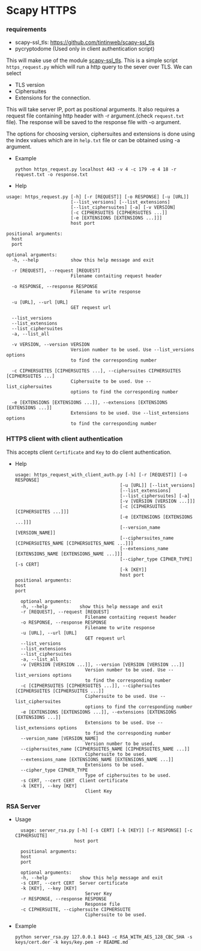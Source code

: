 # Scapy HTTPS
### requirements
- scapy-ssl_tls: https://github.com/tintinweb/scapy-ssl_tls
- pycryptodome (Used only in client authentication script)

This will make use of the module [scapy-ssl_tls](https://github.com/tintinweb/scapy-ssl_tls).
This is a simple script `https_request.py` which will run a http query to the sever over TLS.
We can select
- TLS version
- Ciphersuites
- Extensions
for the connection.

This will take server IP, port as positional arguments. It also requires a request file containing http header with -r argument.(check `request.txt` file).
The response will be saved to the response file with -o argument.

The options for choosing version, ciphersuites and extensions is done using the index values which are in `help.txt` file or can be obtained using -a argument.

* Example
  ```
  python https_request.py localhost 443 -v 4 -c 179 -e 4 18 -r request.txt -o response.txt
  ```

* Help
```
usage: https_request.py [-h] [-r [REQUEST]] [-o RESPONSE] [-u [URL]]
                        [--list_versions] [--list_extensions]
                        [--list_ciphersuites] [-a] [-v VERSION]
                        [-c CIPHERSUITES [CIPHERSUITES ...]]
                        [-e [EXTENSIONS [EXTENSIONS ...]]]
                        host port

positional arguments:
  host
  port

optional arguments:
  -h, --help            show this help message and exit

  -r [REQUEST], --request [REQUEST]
                        Filename contaiting request header

  -o RESPONSE, --response RESPONSE
                        Filename to write response

  -u [URL], --url [URL]
                        GET request url

  --list_versions
  --list_extensions
  --list_ciphersuites
  -a, --list_all

  -v VERSION, --version VERSION
                        Version number to be used. Use --list_versions options
                        to find the corresponding number

  -c CIPHERSUITES [CIPHERSUITES ...], --ciphersuites CIPHERSUITES [CIPHERSUITES ...]
                        Ciphersuite to be used. Use --list_ciphersuites
                        options to find the corresponding number

  -e [EXTENSIONS [EXTENSIONS ...]], --extensions [EXTENSIONS [EXTENSIONS ...]]
                        Extensions to be used. Use --list_extensions options
                        to find the corresponding number
```

### HTTPS client with client authentication
This accepts client `Certificate` and `Key` to do client authentication.
* Help
  ```
  usage: https_request_with_client_auth.py [-h] [-r [REQUEST]] [-o RESPONSE]
                                         [-u [URL]] [--list_versions]         
                                         [--list_extensions]                
                                         [--list_ciphersuites] [-a]
                                         [-v [VERSION [VERSION ...]]]
                                         [-c [CIPHERSUITES [CIPHERSUITES ...]]]
                                         [-e [EXTENSIONS [EXTENSIONS ...]]]
                                         [--version_name [VERSION_NAME]]
                                         [--ciphersuites_name [CIPHERSUITES_NAME [CIPHERSUITES_NAME ...]]]
                                         [--extensions_name [EXTENSIONS_NAME [EXTENSIONS_NAME ...]]]
                                         [--cipher_type CIPHER_TYPE] [-s CERT]
                                         [-k [KEY]]     
                                         host port
  positional arguments:
  host
  port

    optional arguments:
    -h, --help            show this help message and exit
    -r [REQUEST], --request [REQUEST]
                            Filename contaiting request header
    -o RESPONSE, --response RESPONSE
                            Filename to write response
    -u [URL], --url [URL]
                            GET request url
    --list_versions
    --list_extensions
    --list_ciphersuites
    -a, --list_all
    -v [VERSION [VERSION ...]], --version [VERSION [VERSION ...]]
                            Version number to be used. Use --list_versions options
                            to find the corresponding number
    -c [CIPHERSUITES [CIPHERSUITES ...]], --ciphersuites [CIPHERSUITES [CIPHERSUITES ...]]
                            Ciphersuite to be used. Use --list_ciphersuites
                            options to find the corresponding number
    -e [EXTENSIONS [EXTENSIONS ...]], --extensions [EXTENSIONS [EXTENSIONS ...]]
                            Extensions to be used. Use --list_extensions options
                            to find the corresponding number
    --version_name [VERSION_NAME]
                            Version number to be used.
    --ciphersuites_name [CIPHERSUITES_NAME [CIPHERSUITES_NAME ...]]
                            Ciphersuite to be used.
    --extensions_name [EXTENSIONS_NAME [EXTENSIONS_NAME ...]]
                            Extensions to be used.
    --cipher_type CIPHER_TYPE
                            Type of ciphersuites to be used.
    -s CERT, --cert CERT  Client certificate
    -k [KEY], --key [KEY]
                            Client Key
  ```


### RSA Server
* Usage
  ```
    usage: server_rsa.py [-h] [-s CERT] [-k [KEY]] [-r RESPONSE] [-c CIPHERSUITE]
                        host port

    positional arguments:
    host
    port

    optional arguments:
    -h, --help            show this help message and exit
    -s CERT, --cert CERT  Server certificate
    -k [KEY], --key [KEY]
                            Server Key
    -r RESPONSE, --response RESPONSE
                            Response file
    -c CIPHERSUITE, --ciphersuite CIPHERSUITE
                            Ciphersuite to be used.
  ```

* Example
    ```
    python server_rsa.py 127.0.0.1 8443 -c RSA_WITH_AES_128_CBC_SHA -s keys/cert.der -k keys/key.pem -r README.md
    ```